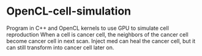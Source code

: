 # OpenCL-cell-simulation
Program in C++ and OpenCL kernels to use GPU to simulate cell reproduction
When a cell is cancer cell, the neighbors of the cancer cell become cancer cell in next scan.
Inject med can heal the cancer cell, but it can still transform into cancer cell later on.
